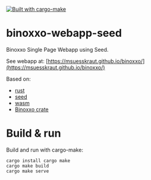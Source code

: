 [![Built with cargo-make](https://sagiegurari.github.io/cargo-make/assets/badges/cargo-make.svg)](https://sagiegurari.github.io/cargo-make)

# binoxxo-webapp-seed

Binoxxo Single Page Webapp using Seed.

See webapp at: [https://msuesskraut.github.io/binoxxo/](https://msuesskraut.github.io/binoxxo/)

Based on:

* [rust](https://www.rust-lang.org/)
* [seed](https://seed-rs.org/)
* [wasm](https://webassembly.org/)
* [Binoxxo crate](https://crates.io/crates/binoxxo)

# Build & run

Build and run with cargo-make:

    cargo install cargo make
    cargo make build
    cargo make serve
